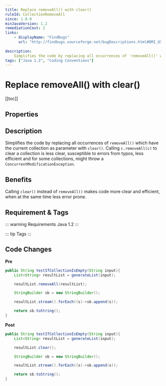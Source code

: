```yaml
---
title: Replace removeAll() with clear()
ruleId: CollectionRemoveAll
since: 1.0.0
minJavaVersion: 1.2
remediationCost: 2
links:
    - displayName: "FindBugs"
      url: "http://findbugs.sourceforge.net/bugDescriptions.html#DMI_USING_REMOVEALL_TO_CLEAR_COLLECTION"
    
description:
    Simplifies the code by replacing all occurrences of 'removeAll()' which have the current collection as parameter with 'clear()'.
tags: ["Java 1.2", "Coding Conventions"]
---
```


# Replace removeAll() with clear()

[[toc]]

## Properties

<RuleProperties />



## Description

Simplifies the code by replacing all occurrences of `removeAll()` which have the current collection as parameter with `clear()`. Calling `c.removeAll(c)` to clear a collection is less clear, susceptible to errors from typos, less efficient and for some collections, might throw a `ConcurrentModificationException`.   

## Benefits

Calling `clear()` instead of `removeAll()` makes code more clear and efficient, when at the same time less error prone.

## Requirement & Tags

::: warning Requirements
Java 1.2
:::

::: tip Tags
<TagLinks />
:::

## Code Changes

__Pre__

```java
public String testIfCollectionIsEmpty(String input){
    List<String> resultList = generateList(input);

    resultList.removeAll(resultList);

    StringBuilder sb = new StringBuilder();

    resultList.stream().forEach((s)->sb.append(s));

    return sb.toString();
}
```

__Post__

```java
public String testIfCollectionIsEmpty(String input){
    List<String> resultList = generateList(input);

    resultList.clear();

    StringBuilder sb = new StringBuilder();

    resultList.stream().forEach((s)->sb.append(s));

    return sb.toString();
}
```

<VersionNotice />

